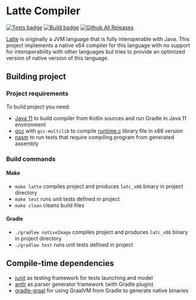 # Latte Compiler
[![Tests badge](https://img.shields.io/github/workflow/status/avan1235/latte-compiler/Test?label=Tests)](https://github.com/avan1235/latte-compiler/actions/workflows/test.yaml)
[![Build badge](https://img.shields.io/github/workflow/status/avan1235/latte-compiler/Build%20Native?label=Build)](https://github.com/avan1235/latte-compiler/actions/workflows/build-native.yaml)
[![Github All Releases](https://img.shields.io/github/downloads/avan1235/latte-compiler/total.svg?label=Downloads)](https://github.com/avan1235/latte-compiler/releases/latest)

[Latte](https://latte-lang.org/) is originally a JVM language that is fully interoperable with Java.
This project implements a native x64 compiler for this language with no support for interoperability with other languages
but tries to provide an optimized version of native version of this language.

## Building project

### Project requirements

To build project you need:

- [Java 11](https://adoptopenjdk.net/) to build compiler from Kotlin sources and run Gradle in Java 11 environment
- [gcc](https://gcc.gnu.org/)  with `gcc-multilib` to compile [runtime.c](./lib/runtime.c) library file in x86 version
- [nasm](https://www.nasm.us/) to run tests that require compiling program from generated assembly

### Build commands

#### Make

- `make latte` compiles project and produces `latc_x86` binary in project directory
- `make test` runs unit tests defined in project
- `make clean` cleans build files

#### Gradle

- `./gradlew nativeImage` compiles project and produces `latc_x86` binary in project directory
- `./gradlew test` runs unit tests defined in project

## Compile-time dependencies

- [junit](https://junit.org/junit5/) as testing framework for tests launching and model
- [antlr](https://www.antlr.org/) as parser generator framework (with Gradle plugin)
- [gradle-graal](https://github.com/palantir/gradle-graal) for using GraalVM from Gradle to generate native binaries

